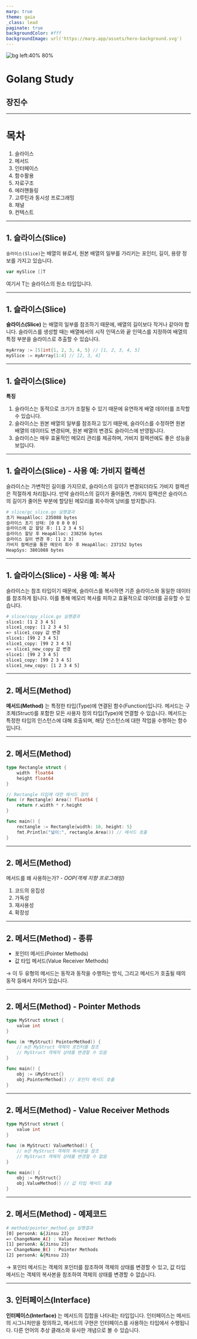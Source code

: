 ```yaml
---
marp: true
theme: gaia
_class: lead
paginate: true
backgroundColor: #fff
backgroundImage: url('https://marp.app/assets/hero-background.svg')
---
```

![bg left:40% 80%](https://go.dev/blog/go-brand/Go-Logo/SVG/Go-Logo_Aqua.svg)

# **Golang Study**

## 장진수

---

# 목차

1. 슬라이스
2. 메서드
3. 인터페이스
4. 함수활용
5. 자료구조
6. 에러핸들링
7. 고루틴과 동시성 프로그래밍
8. 채널
9. 컨텍스트

---

## 1. 슬라이스(Slice)

`슬라이스(Slice)`는 배열의 뷰로서, 원본 배열의 일부를 가리키는 포인터, 길이, 용량 정보를 가지고 있습니다.

```go
var mySlice []T
```

여기서 T는 슬라이스의 원소 타입입니다.

---

## 1. 슬라이스(Slice)

**슬라이스(Slice)** 는 배열의 일부를 참조하기 때문에, 배열의 길이보다 작거나 같아야 합니다. 슬라이스를 생성할 때는 배열에서의 시작 인덱스와 끝 인덱스를 지정하여 배열의 특정 부분을 슬라이스로 추출할 수 있습니다. 

```go
myArray := [5]int{1, 2, 3, 4, 5} // [1, 2, 3, 4, 5]
mySlice := myArray[1:4] // [2, 3, 4]
```
---

## 1. 슬라이스(Slice)

**특징**

1. 슬라이스는 동적으로 크기가 조절될 수 있기 때문에 유연하게 배열 데이터를 조작할 수 있습니다.
2. 슬라이스는 원본 배열의 일부를 참조하고 있기 때문에, 슬라이스를 수정하면 원본 배열의 데이터도 변경되며, 원본 배열의 변경도 슬라이스에 반영됩니다.
3. 슬라이스는 매우 효율적인 메모리 관리를 제공하며, 가비지 컬렉션에도 좋은 성능을 보입니다.

---
## 1. 슬라이스(Slice) - 사용 예: 가비지 컬렉션

슬라이스는 가변적인 길이를 가지므로, 슬라이스의 길이가 변경되더라도 가비지 컬렉션은 적절하게 처리됩니다. 만약 슬라이스의 길이가 줄어들면, 가비지 컬렉션은 슬라이스의 길이가 줄어든 부분에 할당된 메모리를 회수하여 낭비를 방지합니다. 

```sh
# slice/gc_slice.go 실행결과
초기 HeapAlloc: 235088 bytes
슬라이스 초기 상태: [0 0 0 0 0]
슬라이스에 값 할당 후: [1 2 3 4 5]
슬라이스 할당 후 HeapAlloc: 238256 bytes
슬라이스 길이 변경 후: [1 2 3]
가비지 컬렉션을 통한 메모리 회수 후 HeapAlloc: 237152 bytes
HeapSys: 3801088 bytes
```

---

## 1. 슬라이스(Slice) - 사용 예: 복사

슬라이스는 참조 타입이기 때문에, 슬라이스를 복사하면 기존 슬라이스와 동일한 데이터를 참조하게 됩니다. 이를 통해 메모리 복사를 피하고 효율적으로 데이터를 공유할 수 있습니다.

```sh
# slice/copy_slice.go 실행결과
slice1: [1 2 3 4 5]
slice1_copy: [1 2 3 4 5]
=> slice1_copy 값 변경
slice1: [99 2 3 4 5]
slice1_copy: [99 2 3 4 5]
=> slice1_new_copy 값 변경
slice1: [99 2 3 4 5]
slice1_copy: [99 2 3 4 5]
slice1_new_copy: [1 2 3 4 5]
```

---

## 2. 메서드(Method)

**메서드(Method)** 는 특정한 타입(Type)에 연결된 함수(Function)입니다. 메서드는 구조체(Struct)를 포함한 모든 사용자 정의 타입(Type)에 연결할 수 있습니다. 메서드는 특정한 타입의 인스턴스에 대해 호출되며, 해당 인스턴스에 대한 작업을 수행하는 함수입니다.

---
## 2. 메서드(Method)

```go
type Rectangle struct {
	width  float64
	height float64
}

// Rectangle 타입에 대한 메서드 정의
func (r Rectangle) Area() float64 {
	return r.width * r.height
}

func main() {
	rectangle := Rectangle{width: 10, height: 5}
	fmt.Println("넓이:", rectangle.Area()) // 메서드 호출
}
```

---
## 2. 메서드(Method)

메서드를 왜 사용하는가? - *OOP(객체 지향 프로그래밍)*

1. 코드의 응집성
2. 가독성
3. 재사용성
4. 확장성

---
## 2. 메서드(Method) - 종류

- 포인터 메서드(Pointer Methods)
- 값 타입 메서드(Value Receiver Methods)

→ 이 두 유형의 메서드는 동작과 동작을 수행하는 방식, 그리고 메서드가 호출될 때의 동작 등에서 차이가 있습니다.

---
## 2. 메서드(Method) - Pointer Methods

```go
type MyStruct struct {
	value int
}

func (m *MyStruct) PointerMethod() {
	// m은 MyStruct 객체의 포인터를 참조
	// MyStruct 객체의 상태를 변경할 수 있음
}

func main() {
	obj := &MyStruct{}
	obj.PointerMethod() // 포인터 메서드 호출
}
```

---
## 2. 메서드(Method) - Value Receiver Methods

```go
type MyStruct struct {
	value int
}

func (m MyStruct) ValueMethod() {
	// m은 MyStruct 객체의 복사본을 참조
	// MyStruct 객체의 상태를 변경할 수 없음
}

func main() {
	obj := MyStruct{}
	obj.ValueMethod() // 값 타입 메서드 호출
}
```
---
## 2. 메서드(Method) - 예제코드

```sh
# method/pointer_method.go 실행결과
[0] personA: &{Jinsu 23}
=> ChangeName_A() : Value Receiver Methods
[1] personA: &{Jinsu 23}
=> ChangeName_B() : Pointer Methods
[2] personA: &{Minsu 23}
```

→ 포인터 메서드는 객체의 포인터를 참조하여 객체의 상태를 변경할 수 있고, 값 타입 메서드는 객체의 복사본을 참조하여 객체의 상태를 변경할 수 없습니다.

---
## 3. 인터페이스(Interface)

**인터페이스(Interface)** 는 메서드의 집합을 나타내는 타입입니다. 인터페이스는 메서드의 시그니처만을 정의하고, 메서드의 구현은 인터페이스를 사용하는 타입에서 수행됩니다. 다른 언어의 추상 클래스와 유사한 개념으로 볼 수 있습니다.